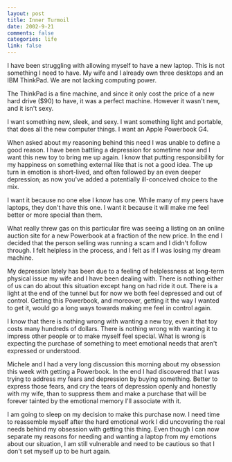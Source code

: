 ```yaml
--- 
layout: post
title: Inner Turmoil
date: 2002-9-21
comments: false
categories: life
link: false
---
```

I have been struggling with allowing myself to have a new laptop. This is not something I need to have. My wife and I already own three desktops and an IBM ThinkPad. We are not lacking computing power.

The ThinkPad is a fine machine, and since it only cost the price of a new hard drive ($90) to have, it was a perfect machine. However it wasn't new, and it isn't sexy.

I want something new, sleek, and sexy. I want something light and portable, that does all the new computer things. I want an Apple Powerbook G4.

When asked about my reasoning behind this need I was unable to define a good reason. I have been battling a depression for sometime now and I want this new toy to bring me up again. I know that putting responsibility for my happiness on something external like that is not a good idea. The up turn in emotion is short-lived, and often followed by an even deeper depression; as now you've added a potentially ill-conceived choice to the mix.

I want it because no one else I know has one. While many of my peers have laptops, they don't have this one. I want it because it will make me feel better or more special than them.

What really threw gas on this particular fire was seeing a listing on an online auction site for a new Powerbook at a fraction of the new price. In the end I decided that the person selling was running a scam and I didn't follow through. I felt helpless in the process, and I felt as if I was losing my dream machine.

My depression lately has been due to a feeling of helplessness at long-term physical issue my wife and I have been dealing with. There is nothing either of us can do about this situation except hang on had ride it out. There is a light at the end of the tunnel but for now we both feel depressed and out of control. Getting this Powerbook, and moreover, getting it the way I wanted to get it, would go a long ways towards making me feel in control again.

I know that there is nothing wrong with wanting a new toy, even it that toy costs many hundreds of dollars. There is nothing wrong with wanting it to impress other people or to make myself feel special. What is wrong is expecting the purchase of something to meet emotional needs that aren't expressed or understood.

Michele and I had a very long discussion this morning about my obsession this week with getting a Powerbook. In the end I had discovered that I was trying to address my fears and depression by buying something. Better to express those fears, and cry the tears of depression openly and honestly with my wife, than to suppress them and make a purchase that will be forever tainted by the emotional memory I'll associate with it.

I am going to sleep on my decision to make this purchase now. I need time to reassemble myself after the hard emotional work I did uncovering the real needs behind my obsession with getting this thing. Even though I can now separate my reasons for needing and wanting a laptop from my emotions about our situation, I am still vulnerable and need to be cautious so that I don't set myself up to be hurt again.
